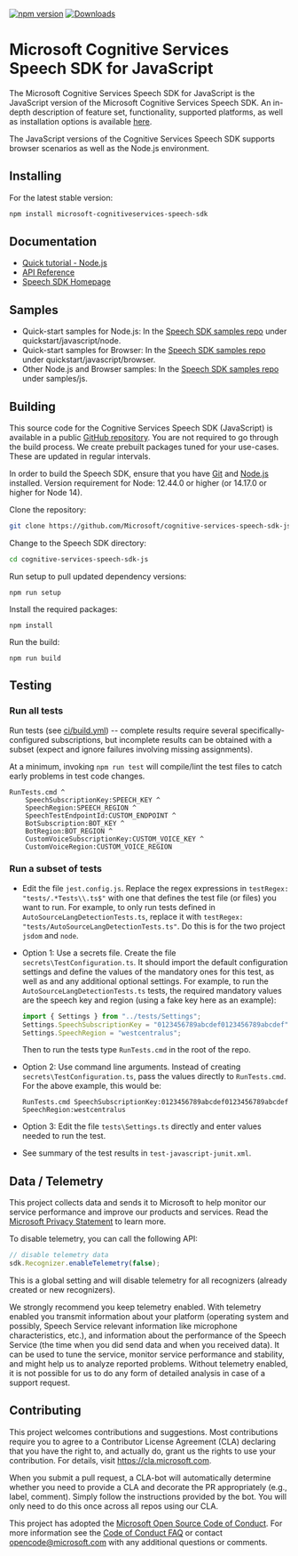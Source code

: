 [![npm version](https://badge.fury.io/js/microsoft-cognitiveservices-speech-sdk.svg)](https://badge.fury.io/js/microsoft-cognitiveservices-speech-sdk)
[![Downloads](https://img.shields.io/npm/dm/microsoft-cognitiveservices-speech-sdk.svg)](https://www.npmjs.com/package/microsoft-cognitiveservices-speech-sdk)

# Microsoft Cognitive Services Speech SDK for JavaScript

The Microsoft Cognitive Services Speech SDK for JavaScript is the JavaScript version of the Microsoft Cognitive Services Speech SDK. An in-depth description of feature set, functionality, supported platforms, as well as installation options is available [here](https://aka.ms/csspeech).

The JavaScript versions of the Cognitive Services Speech SDK supports browser scenarios as well as the Node.js environment.

## Installing

For the latest stable version:

```bash
npm install microsoft-cognitiveservices-speech-sdk
```

## Documentation

* [Quick tutorial - Node.js](https://docs.microsoft.com/azure/cognitive-services/speech-service/quickstart-js-node)
* [API Reference](https://aka.ms/csspeech/javascriptref)
* [Speech SDK Homepage](https://aka.ms/csspeech)

## Samples

* Quick-start samples for Node.js: In the [Speech SDK samples repo](https://aka.ms/csspeech/samples) under quickstart/javascript/node.
* Quick-start samples for Browser: In the [Speech SDK samples repo](https://aka.ms/csspeech/samples) under quickstart/javascript/browser.
* Other Node.js and Browser samples: In the [Speech SDK samples repo](https://aka.ms/csspeech/samples) under samples/js.

## Building

This source code for the Cognitive Services Speech SDK (JavaScript) is available in a public [GitHub repository](https://github.com/Microsoft/cognitive-services-speech-sdk-js). You are not required to go through the build process. We create prebuilt packages tuned for your use-cases. These are updated in regular intervals.

In order to build the Speech SDK, ensure that you have [Git](https://git-scm.com/downloads) and [Node.js](https://nodejs.org/) installed. Version requirement for Node: 12.44.0 or higher (or 14.17.0 or higher for Node 14).

Clone the repository:

```bash
git clone https://github.com/Microsoft/cognitive-services-speech-sdk-js
```

Change to the Speech SDK directory:

```bash
cd cognitive-services-speech-sdk-js
```

Run setup to pull updated dependency versions:

```
npm run setup
```

Install the required packages:

```
npm install
```

Run the build:

```
npm run build
```

## Testing

### Run all tests

Run tests (see [ci/build.yml](ci/build.yml)) -- complete results require several specifically-configured subscriptions, but incomplete results can be obtained with a subset (expect and ignore failures involving missing assignments).

At a minimum, invoking `npm run test` will compile/lint the test files to catch early problems in test code changes.

    RunTests.cmd ^
        SpeechSubscriptionKey:SPEECH_KEY ^
        SpeechRegion:SPEECH_REGION ^
        SpeechTestEndpointId:CUSTOM_ENDPOINT ^
        BotSubscription:BOT_KEY ^
        BotRegion:BOT_REGION ^
        CustomVoiceSubscriptionKey:CUSTOM_VOICE_KEY ^
        CustomVoiceRegion:CUSTOM_VOICE_REGION

### Run a subset of tests

* Edit the file `jest.config.js`. Replace the regex expressions in `testRegex: "tests/.*Tests\\.ts$"` with one that defines the test file (or files)
you want to run. For example, to only run tests defined in `AutoSourceLangDetectionTests.ts`, replace it with `testRegex: "tests/AutoSourceLangDetectionTests.ts"`. Do this is for the two project `jsdom` and `node`.

* Option 1: Use a secrets file. Create the file `secrets\TestConfiguration.ts`. It should import the default configuration settings and define the values of the mandatory ones for this test, as well as and any additional optional settings. For example, to run the `AutoSourceLangDetectionTests.ts` tests, the required mandatory values are the speech key and region (using a fake key here as an example):
    ```javascript
    import { Settings } from "../tests/Settings";
    Settings.SpeechSubscriptionKey = "0123456789abcdef0123456789abcdef";
    Settings.SpeechRegion = "westcentralus";
    ```
    Then to run the tests type `RunTests.cmd` in the root of the repo.

* Option 2: Use command line arguments. Instead of creating `secrets\TestConfiguration.ts`, pass the values directly to `RunTests.cmd`. For the above example, this would be:
    ```
    RunTests.cmd SpeechSubscriptionKey:0123456789abcdef0123456789abcdef SpeechRegion:westcentralus
    ```
* Option 3: Edit the file `tests\Settings.ts` directly and enter values needed to run the test.

* See summary of the test results in `test-javascript-junit.xml`.

## Data / Telemetry

This project collects data and sends it to Microsoft to help monitor our service performance and improve our products and services. Read the [Microsoft
Privacy Statement](https://aka.ms/csspeech/privacy) to learn more.

To disable telemetry, you can call the following API:

```javascript
// disable telemetry data
sdk.Recognizer.enableTelemetry(false);
```

This is a global setting and will disable telemetry for all recognizers (already created or new recognizers).

We strongly recommend you keep telemetry enabled. With telemetry enabled you transmit information about your platform (operating system and possibly, Speech Service relevant information like microphone characteristics, etc.), and information about the performance of the Speech Service (the time when you did send data and when you received data). It can be used to tune the service, monitor service performance and stability, and might help us to analyze reported problems. Without telemetry enabled, it is not possible for us to do any form of detailed analysis in case of a support request.

## Contributing

This project welcomes contributions and suggestions.  Most contributions require you to agree to a Contributor License Agreement (CLA) declaring that you have the right to, and actually do, grant us
the rights to use your contribution. For details, visit https://cla.microsoft.com.

When you submit a pull request, a CLA-bot will automatically determine whether you need to provide a CLA and decorate the PR appropriately (e.g., label, comment). Simply follow the instructions
provided by the bot. You will only need to do this once across all repos using our CLA.

This project has adopted the [Microsoft Open Source Code of Conduct](https://opensource.microsoft.com/codeofconduct/).
For more information see the [Code of Conduct FAQ](https://opensource.microsoft.com/codeofconduct/faq/) or
contact [opencode@microsoft.com](mailto:opencode@microsoft.com) with any additional questions or comments.
